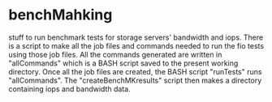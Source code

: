 # benchMahking
stuff to run benchmark tests for storage servers' bandwidth and iops. There is a script to make all the job files and commands needed to run the fio tests using
those job files. All the commands generated are written in "allCommands" which is a BASH script saved to the present working directory.
Once all the job files are created, the BASH script "runTests" runs "allCommands". The "createBenchMKresults" script then makes a directory
containing iops and bandwidth data.
